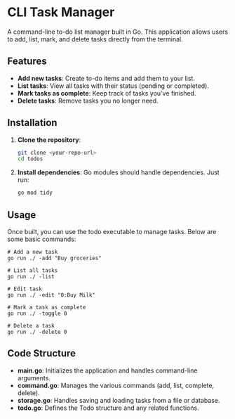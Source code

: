 # CLI Task Manager

A command-line to-do list manager built in Go. This application allows users to add, list, mark, and delete tasks directly from the terminal.

## Features

- **Add new tasks**: Create to-do items and add them to your list.
- **List tasks**: View all tasks with their status (pending or completed).
- **Mark tasks as complete**: Keep track of tasks you've finished.
- **Delete tasks**: Remove tasks you no longer need.

## Installation

1. **Clone the repository**:

   ```bash
   git clone <your-repo-url>
   cd todos

   ```

2. **Install dependencies**:
   Go modules should handle dependencies. Just run:

   ```bash
   go mod tidy
   ```

## Usage

Once built, you can use the todo executable to manage tasks. Below are some basic commands:

    # Add a new task
    go run ./ -add "Buy groceries"

    # List all tasks
    go run ./ -list

    # Edit task
    go run ./ -edit "0:Buy Milk"

    # Mark a task as complete
    go run ./ -toggle 0

    # Delete a task
    go run ./ -delete 0

## Code Structure

- **main.go**: Initializes the application and handles command-line arguments.
- **command.go**: Manages the various commands (add, list, complete, delete).
- **storage.go**: Handles saving and loading tasks from a file or database.
- **todo.go**: Defines the Todo structure and any related functions.
